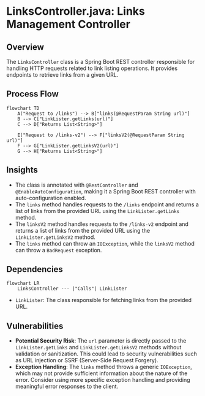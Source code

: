 # LinksController.java: Links Management Controller

## Overview
The `LinksController` class is a Spring Boot REST controller responsible for handling HTTP requests related to link listing operations. It provides endpoints to retrieve links from a given URL.

## Process Flow
```mermaid
flowchart TD
    A("Request to /links") --> B["links(@RequestParam String url)"]
    B --> C["LinkLister.getLinks(url)"]
    C --> D["Returns List<String>"]

    E("Request to /links-v2") --> F["linksV2(@RequestParam String url)"]
    F --> G["LinkLister.getLinksV2(url)"]
    G --> H["Returns List<String>"]
```

## Insights
- The class is annotated with `@RestController` and `@EnableAutoConfiguration`, making it a Spring Boot REST controller with auto-configuration enabled.
- The `links` method handles requests to the `/links` endpoint and returns a list of links from the provided URL using the `LinkLister.getLinks` method.
- The `linksV2` method handles requests to the `/links-v2` endpoint and returns a list of links from the provided URL using the `LinkLister.getLinksV2` method.
- The `links` method can throw an `IOException`, while the `linksV2` method can throw a `BadRequest` exception.

## Dependencies
```mermaid
flowchart LR
    LinksController --- |"Calls"| LinkLister
```
- `LinkLister`: The class responsible for fetching links from the provided URL.

## Vulnerabilities
- **Potential Security Risk**: The `url` parameter is directly passed to the `LinkLister.getLinks` and `LinkLister.getLinksV2` methods without validation or sanitization. This could lead to security vulnerabilities such as URL injection or SSRF (Server-Side Request Forgery).
- **Exception Handling**: The `links` method throws a generic `IOException`, which may not provide sufficient information about the nature of the error. Consider using more specific exception handling and providing meaningful error responses to the client.
